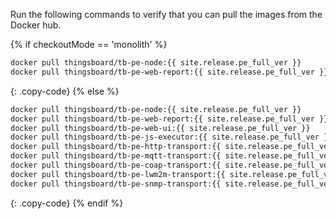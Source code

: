 Run the following commands to verify that you can pull the images from the Docker hub.

{% if checkoutMode == 'monolith' %}
```bash
docker pull thingsboard/tb-pe-node:{{ site.release.pe_full_ver }}
docker pull thingsboard/tb-pe-web-report:{{ site.release.pe_full_ver }}
```
{: .copy-code}
{% else %}
```bash
docker pull thingsboard/tb-pe-node:{{ site.release.pe_full_ver }}
docker pull thingsboard/tb-pe-web-report:{{ site.release.pe_full_ver }}
docker pull thingsboard/tb-pe-web-ui:{{ site.release.pe_full_ver }}
docker pull thingsboard/tb-pe-js-executor:{{ site.release.pe_full_ver }}
docker pull thingsboard/tb-pe-http-transport:{{ site.release.pe_full_ver }}
docker pull thingsboard/tb-pe-mqtt-transport:{{ site.release.pe_full_ver }}
docker pull thingsboard/tb-pe-coap-transport:{{ site.release.pe_full_ver }}
docker pull thingsboard/tb-pe-lwm2m-transport:{{ site.release.pe_full_ver }}
docker pull thingsboard/tb-pe-snmp-transport:{{ site.release.pe_full_ver }}
```
{: .copy-code}
{% endif %}


